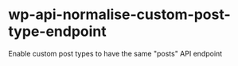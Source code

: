 # wp-api-normalise-custom-post-type-endpoint
Enable custom post types to have the same "posts" API endpoint
